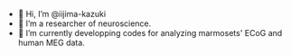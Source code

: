 - 👋 Hi, I’m @iijima-kazuki
- 👀 I’m a researcher of neuroscience.
- 🌱 I’m currently developping codes for analyzing marmosets' ECoG and human MEG data.

<!---
iijima-kazuki/iijima-kazuki is a ✨ special ✨ repository because its `README.md` (this file) appears on your GitHub profile.
You can click the Preview link to take a look at your changes.
--->
